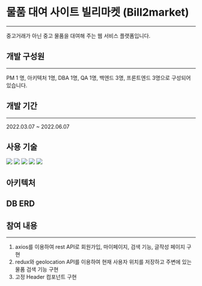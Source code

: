 # 물품 대여 사이트 빌리마켓 (Bill2market)
-----
중고거래가 아닌 중고 물품을 대여해 주는 웹 서비스 플랫폼입니다.

## 개발 구성원
-----
PM 1 명, 아키텍처 1명, DBA 1명, QA 1명, 백엔드 3명, 프론트엔드 3명으로 구성되어 있습니다.


## 개발 기간
-----
2022.03.07 ~ 2022.06.07


## 사용 기술
<img src="https://img.shields.io/badge/react-61DAFB?style=for-the-badge&logo=react&logoColor=black"> <img src="https://img.shields.io/badge/html5-E34F26?style=for-the-badge&logo=html5&logoColor=white"> <img src="https://img.shields.io/badge/css-1572B6?style=for-the-badge&logo=css3&logoColor=white"> <img src="https://img.shields.io/badge/javascript-F7DF1E?style=for-the-badge&logo=javascript&logoColor=black"> <img src="https://img.shields.io/badge/Redux-61DAFB?style=for-the-badge&logo=React&logoColor=black">


## 아키텍처


## DB ERD


## 참여 내용
-----
1. axios를 이용하여 rest API로 회원가입, 마이페이지, 검색 기능, 글작성 페이지 구현
2. redux와 geolocation API를 이용하여 현재 사용자 위치를 저장하고 주변에 있는 물품 검색 기능 구현
3. 고정 Header 컴포넌트 구현
